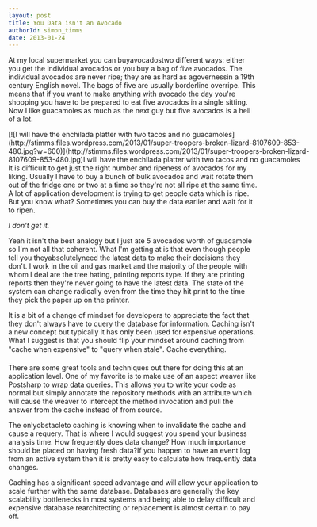 ```yaml
---
layout: post
title: You Data isn't an Avocado
authorId: simon_timms
date: 2013-01-24
---
```


At my local supermarket you can buyavocadostwo different ways: either you get the individual avocados or you buy a bag of five avocados. The individual avocados are never ripe; they are as hard as agovernessin a 19th century English novel. The bags of five are usually borderline overripe. This means that if you want to make anything with avocado the day you're shopping you have to be prepared to eat five avocados in a single sitting. Now I like guacamoles as much as the next guy but five avocados is a hell of a lot.

<div class="wp-caption aligncenter" id="attachment_2157" style="width: 610px">[![I will have the enchilada platter with two tacos and no guacamoles](http://stimms.files.wordpress.com/2013/01/super-troopers-broken-lizard-8107609-853-480.jpg?w=600)](http://stimms.files.wordpress.com/2013/01/super-troopers-broken-lizard-8107609-853-480.jpg)I will have the enchilada platter with two tacos and no guacamoles

</div>It is difficult to get just the right number and ripeness of avocados for my liking. Usually I have to buy a bunch of bulk avocados and wait rotate them out of the fridge one or two at a time so they're not all ripe at the same time. A lot of application development is trying to get people data which is ripe. But you know what? Sometimes you can buy the data earlier and wait for it to ripen.

*I don't get it.*

Yeah it isn't the best analogy but I just ate 5 avocados worth of guacamole so I'm not all that coherent. What I'm getting at is that even though people tell you theyabsolutelyneed the latest data to make their decisions they don't. I work in the oil and gas market and the majority of the people with whom I deal are the tree hating, printing reports type. If they are printing reports then they're never going to have the latest data. The state of the system can change radically even from the time they hit print to the time they pick the paper up on the printer.

It is a bit of a change of mindset for developers to appreciate the fact that they don't always have to query the database for information. Caching isn't a new concept but typically it has only been used for expensive operations. What I suggest is that you should flip your mindset around caching from "cache when expensive" to "query when stale". Cache everything.

There are some great tools and techniques out there for doing this at an application level. One of my favorite is to make use of an aspect weaver like Postsharp to [wrap data queries](http://www.sharpcrafters.com/blog/post/solid-caching.aspx). This allows you to write your code as normal but simply annotate the repository methods with an attribute which will cause the weaver to intercept the method invocation and pull the answer from the cache instead of from source.

The onlyobstacleto caching is knowing when to invalidate the cache and cause a requery. That is where I would suggest you spend your business analysis time. How frequently does data change? How much importance should be placed on having fresh data?If you happen to have an event log from an active system then it is pretty easy to calculate how frequently data changes.

Caching has a significant speed advantage and will allow your application to scale further with the same database. Databases are generally the key scalability bottlenecks in most systems and being able to delay difficult and expensive database rearchitecting or replacement is almost certain to pay off.



